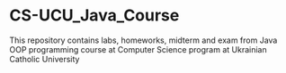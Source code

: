 # CS-UCU_Java_Course
This repository contains labs, homeworks, midterm and exam from Java OOP programming course at Computer Science program at Ukrainian Catholic University
